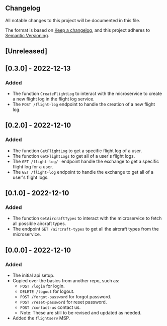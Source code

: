 ## Changelog
All notable changes to this project will be documented in this file.

The format is based on [Keep a changelog](https://keepachangelog.com/en/1.0.0/),
and this project adheres to [Semantic Versioning](https://semver.org/spec/v2.0.0.html).

## [Unreleased]
## [0.3.0] - 2022-12-13
### Added
- The function `CreateFlightLog` to interact with the microservice to create a
  new flight log in the flight log service.
- The `POST /flight-log` endpoint to handle the creation of a new flight log.

## [0.2.0] - 2022-12-10
### Added
- The function `GetFlightLog` to get a specific flight log of a user.
- The function `GetFlightLogs` to get all of a user's flight logs.
- The `GET /flight-log/-` endpoint handle the exchange to get a specific flight
  log for a user.
- The `GET /flight-log` endpoint to handle the exchange to get all of a user's
  flight logs.

## [0.1.0] - 2022-12-10
### Added
- The function `GetAircraftTypes` to interact with the microservice to fetch all
  possible aircraft types.
- The endpoint `GET /aircraft-types` to get all the aircraft types from the
  microservice.

## [0.0.0] - 2022-12-10
### Added
- The initial api setup.
- Copied over the basics from another repo, such as:
  - `POST /login` for login.
  - `DELETE /logout` for logout.
  - `POST /forgot-password` for forgot password.
  - `POST /reset-password` for reset password.
  - `POST /contact-us` contact us.
  - Note: These are still to be revised and updated as needed.
- Added the `flightserv` MSP.

